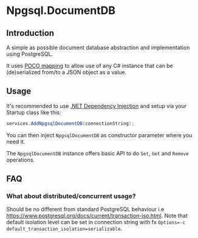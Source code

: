# Npgsql.DocumentDB

## Introduction

A simple as possible document database abstraction and implementation using PostgreSQL.

It uses [POCO mapping](https://www.npgsql.org/doc/types/json.html#poco-mapping) to
allow use of any C# instance that can be (de)serialized from/to a JSON object as a value.

## Usage

It's recommended to use [.NET Dependency Injection](https://www.nuget.org/packages/Npgsql.DependencyInjection#readme-body-tab)
and setup via your Startup class like this:

```csharp
services.AddNpgsqlDocumentDB(connectionString);
```

You can then inject `NpgsqlDocumentDB` as constructor parameter where you need it.

The `NpgsqlDocumentDB` instance offers basic API to do `Set`, `Get` and `Remove` operations.

## FAQ

### What about distributed/concurrent usage?

Should be no different from standard PostgreSQL behaviour i.e https://www.postgresql.org/docs/current/transaction-iso.html.
Note that default isolation level can be set in connection string with fx `Options=-c default_transaction_isolation=serializable`.
